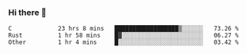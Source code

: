 ### Hi there 👋

<!--
**WShiBin/WShiBin** is a ✨ _special_ ✨ repository because its `README.md` (this file) appears on your GitHub profile.

Here are some ideas to get you started:

- 🔭 I’m currently working on ...
- 🌱 I’m currently learning ...
- 👯 I’m looking to collaborate on ...
- 🤔 I’m looking for help with ...
- 💬 Ask me about ...
- 📫 How to reach me: ...
- 😄 Pronouns: ...
- ⚡ Fun fact: ...
-->

<!--START_SECTION:waka-->

```text
C             23 hrs 8 mins   ██████████████████▒░░░░░░   73.26 %
Rust          1 hr 58 mins    █▓░░░░░░░░░░░░░░░░░░░░░░░   06.27 %
Other         1 hr 4 mins     █░░░░░░░░░░░░░░░░░░░░░░░░   03.42 %
```

<!--END_SECTION:waka-->
